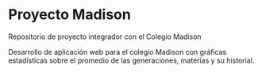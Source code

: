 # Proyecto Madison

Repositorio de proyecto integrador con el Colegio Madison

Desarrollo de aplicación web para el colegio Madison con gráficas estadísticas sobre el promedio de las generaciones, materias y su historial.


